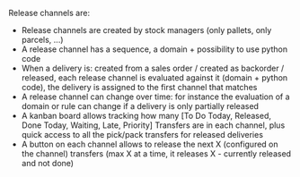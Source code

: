 Release channels are:

- Release channels are created by stock managers (only pallets, only
  parcels, ...)
- A release channel has a sequence, a domain + possibility to use python
  code
- When a delivery is: created from a sales order / created as backorder
  / released, each release channel is evaluated against it (domain +
  python code), the delivery is assigned to the first channel that
  matches
- A release channel can change over time: for instance the evaluation of
  a domain or rule can change if a delivery is only partially released
- A kanban board allows tracking how many \[To Do Today, Released, Done
  Today, Waiting, Late, Priority\] Transfers are in each channel, plus
  quick access to all the pick/pack transfers for released deliveries
- A button on each channel allows to release the next X (configured on
  the channel) transfers (max X at a time, it releases X - currently
  released and not done)
